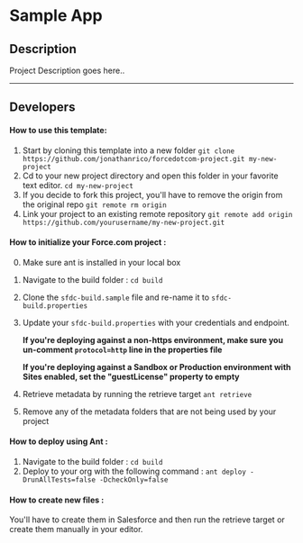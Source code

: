 Sample App
===

## Description

Project Description goes here..

---
## Developers

#### How to use this template:

1. Start by cloning this template into a new folder
`git clone https://github.com/jonathanrico/forcedotcom-project.git my-new-project`
2. Cd to your new project directory and open this folder in your favorite text editor.
`cd my-new-project`
3. If you decide to fork this project, you'll have to remove the origin from the original repo
`git remote rm origin`
4. Link your project to an existing remote repository
`git remote add origin https://github.com/yourusername/my-new-project.git`

#### How to initialize your Force.com project :

0. Make sure ant is installed in your local box
1. Navigate to the build folder : `cd build`
2. Clone the `sfdc-build.sample` file and re-name it to `sfdc-build.properties`
3. Update your `sfdc-build.properties` with your credentials and endpoint.

   **If you're deploying against a non-https environment, make sure you un-comment `protocol=http` line in the properties file**

   **If you're deploying against a Sandbox or Production environment with Sites enabled, set the "guestLicense" property to empty**

3. Retrieve metadata by running the retrieve target `ant retrieve`
4. Remove any of the metadata folders that are not being used by your project

#### How to deploy using Ant :

1. Navigate to the build folder : `cd build`
2. Deploy to your org with the following command : `ant deploy -DrunAllTests=false -DcheckOnly=false`

#### How to create new files :

You'll have to create them in Salesforce and then run the retrieve target or create them manually in your editor.